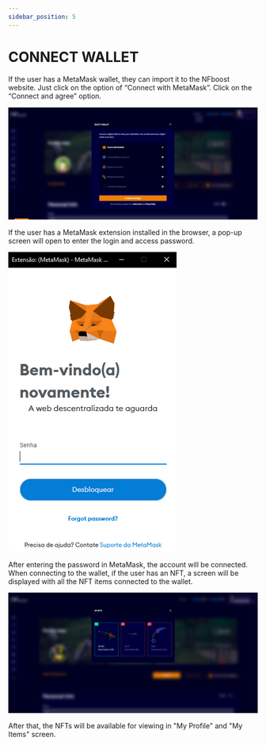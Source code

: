 ```yaml
---
sidebar_position: 5
---
```


# CONNECT WALLET

If the user has a MetaMask wallet, they can import it to the NFboost website. Just click on the option of “Connect with MetaMask”. Click on the “Connect and agree” option.

![1](./../assets/meta.png)

If the user has a MetaMask extension installed in the browser, a pop-up screen will open to enter the login and access password.

![1](./../assets/meta-mask.png)

After entering the password in MetaMask, the account will be connected. When connecting to the wallet, if the user has an NFT, a screen will be displayed with all the NFT items connected to the wallet.

![1](./../assets/printoficialtelanft.png)

After that, the NFTs will be available for viewing in "My Profile" and "My Items" screen.

